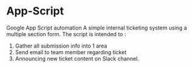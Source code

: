 # App-Script
Google App Script automation
A simple internal ticketing system using a multiple section form. The script is intended to :
1. Gather all submission info into 1 area
2. Send email to team member regarding ticket
3. Announcing new ticket content on Slack channel. 
